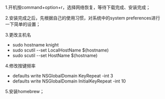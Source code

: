 1.开机按command+option+r，选择网络恢复，等待下载完成、安装完成；

2.安装完成之后，先根据自己的使用习惯，对系统中的system preferences进行一下简单的设置；

3.更改主机名

- sudo hostname knight
- sudo scutil --set LocalHostName $(hostname)
- sudo scutil --set HostName $(hostname)

4.修改按键频率

- defaults write NSGlobalDomain KeyRepeat -int 3
- defaults write NSGlobalDomain InitialKeyRepeat -int 10

5.安装homebrew；